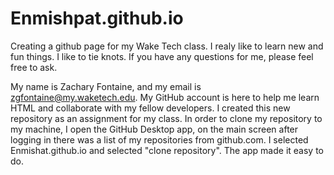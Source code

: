 # Enmishpat.github.io
Creating a github page for my Wake Tech class. 
I realy like to learn new and fun things. 
I like to tie knots.
If you have any questions for me, please feel free to ask. 

My name is Zachary Fontaine, and my email is zgfontaine@my.waketech.edu.
My GitHub account is here to help me learn HTML and collaborate with my fellow developers.
I created this new repository as an assignment for my class. 
In order to clone my repository to my machine, I open the GitHub Desktop app, on the main screen after logging in there was a list of my repositories from github.com. I selected Enmishat.github.io and selected "clone repository". The app made it easy to do. 

